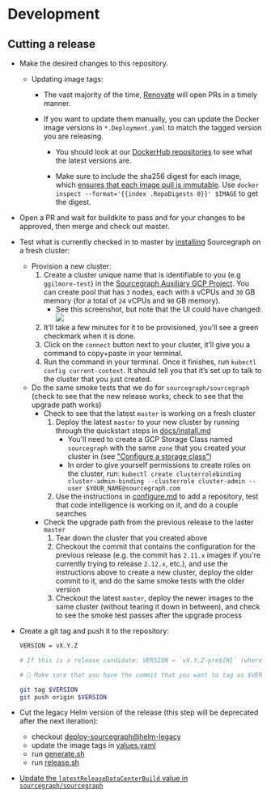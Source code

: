 # Development

## Cutting a release

- Make the desired changes to this repository.

  - Updating image tags:

    - The vast majority of the time, [Renovate](https://renovatebot.com/docs/docker/) will open PRs in a timely manner.

    - If you want to update them manually, you can update the Docker image versions in `*.Deployment.yaml` to match the tagged version you are releasing.

      - You should look at our [DockerHub repositories](https://hub.docker.com/r/sourcegraph/) to see what the latest versions are.

      - Make sure to include the sha256 digest for each image, which [ensures that each image pull is immutable](https://renovatebot.com/docs/docker/#digest-pinning). Use `docker inspect --format='{{index .RepoDigests 0}}' $IMAGE` to get the digest.

- Open a PR and wait for buildkite to pass and for your changes to be approved, then merge and check out master.
- Test what is currently checked in to master by [installing](docs/install.md) Sourcegraph on a fresh cluster:
  - Provision a new cluster:
    1.  Create a cluster unique name that is identifiable to you (e.g `ggilmore-test`) in the [Sourcegraph Auxiliary GCP Project](https://console.cloud.google.com/kubernetes/list?project=sourcegraph-server&organizationId=1006954638239). You can create pool that has `3` nodes, each with `8` vCPUs and `30` GB memory (for a total of `24` vCPUs and `90` GB memory).
        - See this screenshot, but note that the UI could have changed: ![](https://imgur.com/RuCyGX2.png)
    1.  It’ll take a few minutes for it to be provisioned, you’ll see a green checkmark when it is done.
    1.  Click on the `connect` button next to your cluster, it’ll give you a command to copy+paste in your terminal.
    1.  Run the command in your terminal. Once it finishes, run `kubectl config current-context`. It should tell you that it’s set up to talk to the cluster that you just created.
  - Do the same smoke tests that we do for `sourcegraph/sourcegraph` (check to see that the new release works, check to see that the upgrade path works)
    - Check to see that the latest `master` is working on a fresh cluster
      1. Deploy the latest `master` to your new cluster by running through the quickstart steps in [docs/install.md](docs/install.md)
         - You'll need to create a GCP Storage Class named `sourcegraph` with the same `zone` that you created your cluster in (see ["Configure a storage class"](./docs/configure.md#Configure-a-storage-class))
         - In order to give yourself permissions to create roles on the cluster, run: `kubectl create clusterrolebinding cluster-admin-binding --clusterrole cluster-admin --user $YOUR_NAME@sourcegraph.com`
      1. Use the instructions in [configure.md](./docs/configure.md) to add a repository, test that code intelligence is working on it, and do a couple searches
    - Check the upgrade path from the previous release to the laster `master`
      1. Tear down the cluster that you created above
      1. Checkout the commit that contains the configuration for the previous release (e.g. the commit has `2.11.x` images if you're currently trying to release `2.12.x`, etc.), and use the instructions above to create a new cluster, deploy the older commit to it, and do the same smoke tests with the older version
      1. Checkout the latest `master`, deploy the newer images to the same cluster (without tearing it down in between), and check to see the smoke test passes after the upgrade process

* Create a git tag and push it to the repository:

  ```bash
  VERSION = vX.Y.Z

  # If this is a release candidate: VERSION = `vX.Y.Z-pre${N}` (where `N` starts at 0 and increments as you test/cut new versions)

  # 🚨 Make sure that you have the commit that you want to tag as $VERSION checked out!

  git tag $VERSION
  git push origin $VERSION
  ```

* Cut the legacy Helm version of the release (this step will be deprecated after the next iteration):

  - checkout [deploy-sourcegraph@helm-legacy](https://github.com/sourcegraph/deploy-sourcegraph/tree/helm-legacy)
  - update the image tags in [yalues.yaml](https://github.com/sourcegraph/deploy-sourcegraph/blob/helm-legacy/values.yaml)
  - run [generate.sh](https://github.com/sourcegraph/deploy-sourcegraph/blob/helm-legacy/generate.sh)
  - run [release.sh](https://github.com/sourcegraph/deploy-sourcegraph/blob/helm-legacy/release.sh)

* [Update the `latestReleaseDataCenterBuild` value in `sourcegraph/sourcegraph`](https://sourcegraph.sgdev.org/github.com/sourcegraph/sourcegraph/-/blob/cmd/server/README.md#5-notify-existing-instances-that-an-update-is-available)
